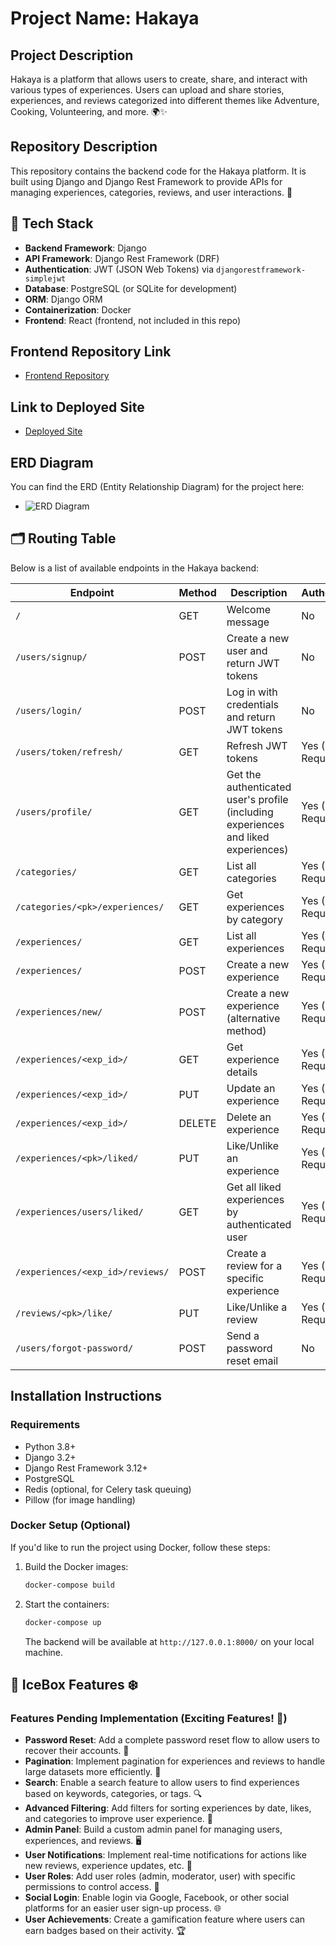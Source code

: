 
# Project Name: Hakaya 


## Project Description
Hakaya is a platform that allows users to create, share, and interact with various types of experiences. Users can upload and share stories, experiences, and reviews categorized into different themes like Adventure, Cooking, Volunteering, and more. 🌍✨

## Repository Description
This repository contains the backend code for the Hakaya platform. It is built using Django and Django Rest Framework to provide APIs for managing experiences, categories, reviews, and user interactions. 🚀

## 🧰 Tech Stack

- **Backend Framework**: Django
- **API Framework**: Django Rest Framework (DRF)
- **Authentication**: JWT (JSON Web Tokens) via `djangorestframework-simplejwt`
- **Database**: PostgreSQL (or SQLite for development)
- **ORM**: Django ORM
- **Containerization**: Docker
- **Frontend**: React (frontend, not included in this repo)

## Frontend Repository Link
- [Frontend Repository](https://github.com/SA0088/hakaya-frontend) 

## Link to Deployed Site
- [Deployed Site](http://localhost:5173/login) 

## ERD Diagram
You can find the ERD (Entity Relationship Diagram) for the project here:
- ![ERD Diagram](hakaya/hakaya-backend/ERD.png) 

## 🗂 Routing Table
Below is a list of available endpoints in the Hakaya backend:

| **Endpoint**                                  | **Method** | **Description**                                      | **Authentication**     |
|----------------------------------------------|------------|------------------------------------------------------|------------------------|
| `/`                                          | GET        | Welcome message                                      | No                     |
| `/users/signup/`                             | POST       | Create a new user and return JWT tokens              | No                     |
| `/users/login/`                              | POST       | Log in with credentials and return JWT tokens        | No                     |
| `/users/token/refresh/`                      | GET        | Refresh JWT tokens                                   | Yes (JWT Required)      |
| `/users/profile/`                            | GET        | Get the authenticated user's profile (including experiences and liked experiences) | Yes (JWT Required)      |
| `/categories/`                               | GET        | List all categories                                  | Yes (JWT Required)      |
| `/categories/<pk>/experiences/`              | GET        | Get experiences by category                          | Yes (JWT Required)      |
| `/experiences/`                              | GET        | List all experiences                                 | Yes (JWT Required)      |
| `/experiences/`                              | POST       | Create a new experience                              | Yes (JWT Required)      |
| `/experiences/new/`                          | POST       | Create a new experience (alternative method)         | Yes (JWT Required)      |
| `/experiences/<exp_id>/`                     | GET        | Get experience details                               | Yes (JWT Required)      |
| `/experiences/<exp_id>/`                     | PUT        | Update an experience                                 | Yes (JWT Required)      |
| `/experiences/<exp_id>/`                     | DELETE     | Delete an experience                                 | Yes (JWT Required)      |
| `/experiences/<pk>/liked/`                   | PUT        | Like/Unlike an experience                            | Yes (JWT Required)      |
| `/experiences/users/liked/`                  | GET        | Get all liked experiences by authenticated user      | Yes (JWT Required)      |
| `/experiences/<exp_id>/reviews/`             | POST       | Create a review for a specific experience            | Yes (JWT Required)      |
| `/reviews/<pk>/like/`                        | PUT        | Like/Unlike a review                                 | Yes (JWT Required)      |
| `/users/forgot-password/`                    | POST       | Send a password reset email                          | No                     |



## Installation Instructions

### Requirements
- Python 3.8+
- Django 3.2+
- Django Rest Framework 3.12+
- PostgreSQL
- Redis (optional, for Celery task queuing)
- Pillow (for image handling)



### Docker Setup (Optional)

If you'd like to run the project using Docker, follow these steps:

1. Build the Docker images:
    ```bash
    docker-compose build
    ```

2. Start the containers:
    ```bash
    docker-compose up
    ```

    The backend will be available at `http://127.0.0.1:8000/` on your local machine.

## 🧊 IceBox Features ❄️

### Features Pending Implementation (Exciting Features! 🎉)

- **Password Reset**: Add a complete password reset flow to allow users to recover their accounts. 🔐
- **Pagination**: Implement pagination for experiences and reviews to handle large datasets more efficiently. 📄
- **Search**: Enable a search feature to allow users to find experiences based on keywords, categories, or tags. 🔍
- **Advanced Filtering**: Add filters for sorting experiences by date, likes, and categories to improve user experience. 🎨
- **Admin Panel**: Build a custom admin panel for managing users, experiences, and reviews. 🖥️
- **User Notifications**: Implement real-time notifications for actions like new reviews, experience updates, etc. 📲
- **User Roles**: Add user roles (admin, moderator, user) with specific permissions to control access. 👥
- **Social Login**: Enable login via Google, Facebook, or other social platforms for an easier user sign-up process. 🌐
- **User Achievements**: Create a gamification feature where users can earn badges based on their activity. 🏆






